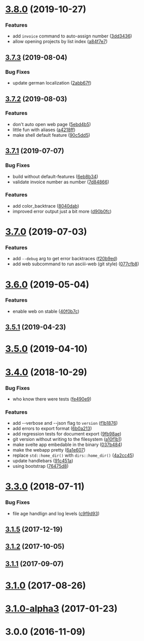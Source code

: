 # [3.8.0](https://github.com/ascii-dresden/asciii/compare/v3.7.3...v3.8.0) (2019-10-27)


### Features

* add `invoice` command to auto-assign number ([3dd3436](https://github.com/ascii-dresden/asciii/commit/3dd3436))
* allow opening projects by list index ([a84f7e7](https://github.com/ascii-dresden/asciii/commit/a84f7e7))



## [3.7.3](https://github.com/ascii-dresden/asciii/compare/v3.7.2...v3.7.3) (2019-08-04)


### Bug Fixes

* update german localization ([2abb67f](https://github.com/ascii-dresden/asciii/commit/2abb67f))



## [3.7.2](https://github.com/ascii-dresden/asciii/compare/v3.7.1...v3.7.2) (2019-08-03)


### Features

* don't auto open web page ([5ebd4b5](https://github.com/ascii-dresden/asciii/commit/5ebd4b5))
* little fun with aliases ([a4218ff](https://github.com/ascii-dresden/asciii/commit/a4218ff))
* make shell default feature ([90c5dd5](https://github.com/ascii-dresden/asciii/commit/90c5dd5))



## [3.7.1](https://github.com/ascii-dresden/asciii/compare/v3.7.0...v3.7.1) (2019-07-07)


### Bug Fixes

* build without default-features ([6eb8b34](https://github.com/ascii-dresden/asciii/commit/6eb8b34))
* validate invoice number as number ([7d84866](https://github.com/ascii-dresden/asciii/commit/7d84866))


### Features

* add color_backtrace ([8040dab](https://github.com/ascii-dresden/asciii/commit/8040dab))
* improved error output just a bit more ([d90b0fc](https://github.com/ascii-dresden/asciii/commit/d90b0fc))



# [3.7.0](https://github.com/ascii-dresden/asciii/compare/v3.6.0...v3.7.0) (2019-07-03)


### Features

* add `--debug` arg to get error backtraces ([f20b9ed](https://github.com/ascii-dresden/asciii/commit/f20b9ed))
* add web subcommand to run asciii-web (git style) ([077cfb8](https://github.com/ascii-dresden/asciii/commit/077cfb8))



# [3.6.0](https://github.com/ascii-dresden/asciii/compare/v3.5.1...v3.6.0) (2019-05-04)


### Features

* enable web on stable ([40f0b7c](https://github.com/ascii-dresden/asciii/commit/40f0b7c))



## [3.5.1](https://github.com/ascii-dresden/asciii/compare/v3.5.0...v3.5.1) (2019-04-23)



# [3.5.0](https://github.com/ascii-dresden/asciii/compare/v3.4.0...v3.5.0) (2019-04-10)



# [3.4.0](https://github.com/ascii-dresden/asciii/compare/3.3.0...v3.4.0) (2018-10-29)


### Bug Fixes

* who know there were tests ([fe490e9](https://github.com/ascii-dresden/asciii/commit/fe490e9))


### Features

* add --verbose and --json flag to `version` ([f1b1876](https://github.com/ascii-dresden/asciii/commit/f1b1876))
* add errors to export format ([6b0a213](https://github.com/ascii-dresden/asciii/commit/6b0a213))
* add regression tests for document export ([9fb98ae](https://github.com/ascii-dresden/asciii/commit/9fb98ae))
* git version without writing to the filesystem ([a10f1b1](https://github.com/ascii-dresden/asciii/commit/a10f1b1))
* make svelte app embedable in the binary ([037b484](https://github.com/ascii-dresden/asciii/commit/037b484))
* make the webapp pretty ([6a1e607](https://github.com/ascii-dresden/asciii/commit/6a1e607))
* replace `std::home_dir()` with `dirs::home_dir()` ([4a2cc45](https://github.com/ascii-dresden/asciii/commit/4a2cc45))
* update handlebars ([91c451a](https://github.com/ascii-dresden/asciii/commit/91c451a))
* using bootstrap ([76475d8](https://github.com/ascii-dresden/asciii/commit/76475d8))



# [3.3.0](https://github.com/ascii-dresden/asciii/compare/3.1.5...3.3.0) (2018-07-11)


### Bug Fixes

* file age handlign and log levels ([c9f9d93](https://github.com/ascii-dresden/asciii/commit/c9f9d93))



## [3.1.5](https://github.com/ascii-dresden/asciii/compare/3.1.2...3.1.5) (2017-12-19)



## [3.1.2](https://github.com/ascii-dresden/asciii/compare/3.1.1...3.1.2) (2017-10-05)



## [3.1.1](https://github.com/ascii-dresden/asciii/compare/v3.1.0...3.1.1) (2017-09-07)



# [3.1.0](https://github.com/ascii-dresden/asciii/compare/3.1.0-RC...v3.1.0) (2017-08-26)



# [3.1.0-alpha3](https://github.com/ascii-dresden/asciii/compare/3.1.0-alpha...3.1.0-alpha3) (2017-01-23)



# 3.0.0 (2016-11-09)


